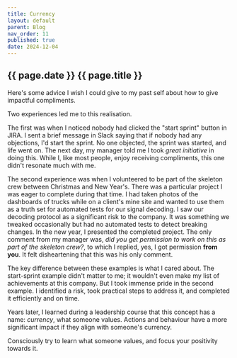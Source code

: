```yaml
---
title: Currency
layout: default
parent: Blog
nav_order: 11
published: true
date: 2024-12-04
---
```


<!-- Target what is important to them -->

## {{ page.date }} {{ page.title }}

Here's some advice I wish I could give to my past self about how to give impactful compliments.

Two experiences led me to this realisation.

The first was when I noticed nobody had clicked the "start sprint" button in JIRA. I sent a brief message in Slack saying that if nobody had any objections, I'd start the sprint. No one objected, the sprint was started, and life went on. The next day, my manager told me I took _great initiative_ in doing this. While I, like most people, enjoy receiving compliments, this one didn't resonate much with me.

The second experience was when I volunteered to be part of the skeleton crew between Christmas and New Year's. There was a particular project I was eager to complete during that time. I had taken photos of the dashboards of trucks while on a client's mine site and wanted to use them as a truth set for automated tests for our signal decoding. I saw our decoding protocol as a significant risk to the company. It was something we tweaked occasionally but had no automated tests to detect breaking changes. In the new year, I presented the completed project. The only comment from my manager was, _did you get permission to work on this as part of the skeleton crew?_, to which I replied, yes, I got permission **from you**. It felt disheartening that this was his only comment.

The key difference between these examples is what I cared about. The start-sprint example didn't matter to me; it wouldn't even make my list of achievements at this company. But I took immense pride in the second example. I identified a risk, took practical steps to address it, and completed it efficiently and on time.

Years later, I learned during a leadership course that this concept has a name: _currency_, what someone values. Actions and behaviour have a more significant impact if they align with someone's currency.

Consciously try to learn what someone values, and focus your positivity towards it.
